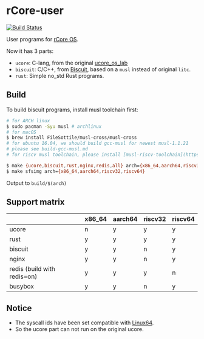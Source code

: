 # rCore-user

[![Build Status](https://travis-ci.org/wangrunji0408/rcore_user.svg?branch=master)](https://travis-ci.org/wangrunji0408/rcore_user)

User programs for [rCore OS](https://github.com/wangrunji0408/RustOS).


Now it has 3 parts:

* `ucore`: C-lang, from the original [ucore_os_lab](https://github.com/chyyuu/ucore_os_plus)
* `biscuit`: C/C++, from [Biscuit](https://github.com/mit-pdos/biscuit), based on a `musl` instead of original `litc`.
* `rust`: Simple no_std Rust programs.

## Build

To build biscuit programs, install musl toolchain first:

```bash
# for ARCH linux
$ sudo pacman -Syu musl # archlinux
# for macOS
$ brew install FileSottile/musl-cross/musl-cross 
# for ubuntu 16.04, we should build gcc-musl for newest musl-1.1.21
# please see build-gcc-musl.md
# for riscv musl toolchain, please install [musl-riscv-toolchain](https://github.com/jiegec/musl-riscv-toolchain)
```

```bash
$ make {ucore,biscuit,rust,nginx,redis,all} arch={x86_64,aarch64,riscv32,riscv64}
$ make sfsimg arch={x86_64,aarch64,riscv32,riscv64}
```

Output to `build/$(arch)`

## Support matrix

|                             | x86_64 | aarch64 | riscv32 | riscv64 |
| --------------------------- | ------ | ------- | ------- | ------- |
| ucore                       | n      | y       | y       | y       |
| rust                        | y      | y       | y       | y       |
| biscuit                     | y      | y       | n       | y       |
| nginx                       | y      | y       | n       | y       |
| redis (build with redis=on) | y      | y       | y       | n       |
| busybox                     | y      | y       | n       | y       |




## Notice

* The syscall ids have been set compatible with [Linux64](https://syscalls64.paolostivanin.com).
* So the ucore part can not run on the original ucore.
